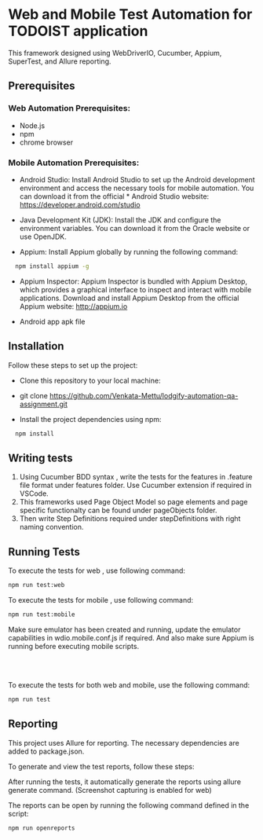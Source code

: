 # Web and Mobile Test Automation for TODOIST application

This framework designed using WebDriverIO, Cucumber, Appium, SuperTest, and Allure reporting.



## Prerequisites


### Web Automation Prerequisites:

* Node.js
* npm
* chrome browser


### Mobile Automation Prerequisites:

* Android Studio: Install Android Studio to set up the Android development environment and access the necessary tools for mobile automation. You can download it from the official * Android Studio website: https://developer.android.com/studio

* Java Development Kit (JDK): Install the JDK and configure the environment variables. You can download it from the Oracle website or use OpenJDK.
* Appium: Install Appium globally by running the following command:
```sh
  npm install appium -g
  ```
* Appium Inspector: Appium Inspector is bundled with Appium Desktop, which provides a graphical interface to inspect and interact with mobile applications. Download and install Appium Desktop from the official Appium website: http://appium.io

* Android app apk file 



## Installation

Follow these steps to set up the project:

* Clone this repository to your local machine:

* git clone https://github.com/Venkata-Mettu/lodgify-automation-qa-assignment.git

* Install the project dependencies using npm:
```sh
  npm install
  ```


## Writing tests

1. Using Cucumber BDD syntax , write the tests for the features in .feature file format under features folder.
Use Cucumber extension if required in VSCode.
2. This frameworks used Page Object Model so page elements and page specific functionalty can be found under pageObjects folder.
3. Then write Step Definitions required under stepDefinitions with right naming convention.

## Running Tests

To execute the tests for web , use following command:
```sh
npm run test:web
```
To execute the tests for mobile , use following command:
```sh
npm run test:mobile
```
Make sure emulator has been created and running, update the emulator capabilities in wdio.mobile.conf.js if required. And also make sure Appium is running before executing mobile scripts.

<br />
<br />

To execute the tests for both web and mobile, use the following command:
```sh
npm run test
```

## Reporting

This project uses Allure for reporting. The necessary dependencies are added to package.json.

To generate and view the test reports, follow these steps:

After running the tests, it automatically generate the reports using allure generate command. (Screenshot capturing is enabled for web)

The reports can be open by running the following command defined in the script:
```sh
npm run openreports
```